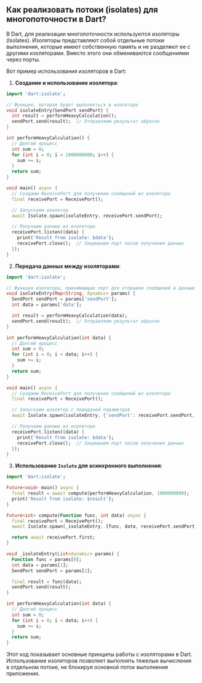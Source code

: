 ## Как реализовать потоки (isolates) для многопоточности в Dart?

В Dart, для реализации многопоточности используются изоляторы (Isolates). Изоляторы представляют собой отдельные потоки выполнения, которые имеют собственную память и не разделяют ее с другими изоляторами. Вместо этого они обмениваются сообщениями через порты.

Вот пример использования изоляторов в Dart:

1. **Создание и использование изолятора**:

```dart
import 'dart:isolate';

// Функция, которая будет выполняться в изоляторе
void isolateEntry(SendPort sendPort) {
  int result = performHeavyCalculation();
  sendPort.send(result);  // Отправляем результат обратно
}

int performHeavyCalculation() {
  // Долгий процесс
  int sum = 0;
  for (int i = 0; i < 1000000000; i++) {
    sum += i;
  }
  return sum;
}

void main() async {
  // Создаем ReceivePort для получения сообщений из изолятора
  final receivePort = ReceivePort();

  // Запускаем изолятор
  await Isolate.spawn(isolateEntry, receivePort.sendPort);

  // Получаем данные из изолятора
  receivePort.listen((data) {
    print('Result from isolate: $data');
    receivePort.close();  // Закрываем порт после получения данных
  });
}
```

2. **Передача данных между изоляторами**:

```dart
import 'dart:isolate';

// Функция изолятора, принимающая порт для отправки сообщений и данные
void isolateEntry(Map<String, dynamic> params) {
  SendPort sendPort = params['sendPort'];
  int data = params['data'];

  int result = performHeavyCalculation(data);
  sendPort.send(result);  // Отправляем результат обратно
}

int performHeavyCalculation(int data) {
  // Долгий процесс
  int sum = 0;
  for (int i = 0; i < data; i++) {
    sum += i;
  }
  return sum;
}

void main() async {
  // Создаем ReceivePort для получения сообщений из изолятора
  final receivePort = ReceivePort();

  // Запускаем изолятор с передачей параметров
  await Isolate.spawn(isolateEntry, {'sendPort': receivePort.sendPort, 'data': 1000000000});

  // Получаем данные из изолятора
  receivePort.listen((data) {
    print('Result from isolate: $data');
    receivePort.close();  // Закрываем порт после получения данных
  });
}
```

3. **Использование `Isolate` для асинхронного выполнения**:

```dart
import 'dart:isolate';

Future<void> main() async {
  final result = await compute(performHeavyCalculation, 1000000000);
  print('Result from isolate: $result');
}

Future<int> compute(Function func, int data) async {
  final receivePort = ReceivePort();
  await Isolate.spawn(_isolateEntry, [func, data, receivePort.sendPort]);

  return await receivePort.first;
}

void _isolateEntry(List<dynamic> params) {
  Function func = params[0];
  int data = params[1];
  SendPort sendPort = params[2];

  final result = func(data);
  sendPort.send(result);
}

int performHeavyCalculation(int data) {
  // Долгий процесс
  int sum = 0;
  for (int i = 0; i < data; i++) {
    sum += i;
  }
  return sum;
}
```

Этот код показывает основные принципы работы с изоляторами в Dart. Использование изоляторов позволяет выполнять тяжелые вычисления в отдельном потоке, не блокируя основной поток выполнения приложения.
